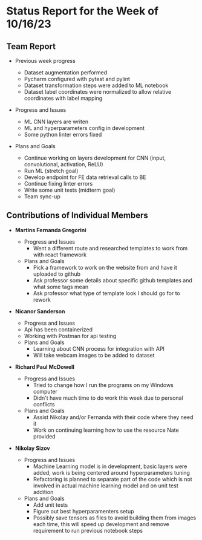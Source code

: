 # Status Report for the Week of 10/16/23

## Team Report

 - Previous week progress
   - Dataset augmentation performed
   - Pycharm configured with pytest and pylint
   - Dataset transformation steps were added to ML notebook
   - Dataset label coordinates were normalized to allow relative coordinates with label mapping

 - Progress and Issues
   - ML CNN layers are writen
   - ML and hyperparameters config in development
   - Some python linter errors fixed
  

 - Plans and Goals
   - Continue working on layers development for CNN (input, convolutional, activation, ReLU)
   - Run ML (stretch goal)
   - Develop endpoint for FE data retrieval calls to BE 
   - Continue fixing linter errors
   - Write some unit tests (midterm goal)
   - Team sync-up


## Contributions of Individual Members

 - **Martins Fernanda Gregorini**

   - Progress and Issues
     - Went a different route and researched templates to work from with react framework
   - Plans and Goals
     - Pick a framework to work on the website from and have it uploaded to github
     - Ask professor some details about specific github templates and what some tags mean
     - Ask professor what type of template look I should go for to rework
       
 - **Nicanor Sanderson**

    - Progress and Issues
     - Api has been containerized
     - Working with Postman for api testing
   - Plans and Goals
     - Learning about CNN process for integration with API
     - Will take webcam images to be added to dataset
     
 - **Richard Paul McDowell**

   - Progress and Issues
     - Tried to change how I run the programs on my Windows computer
     - Didn't have much time to do work this week due to personal conflicts
   - Plans and Goals
     - Assist Nikolay and/or Fernanda with their code where they need it
     - Work on continuing learning how to use the resource Nate provided

      

 - **Nikolay Sizov**

   - Progress and Issues
     - Machine Learning model is in development, basic layers were added, work is being centered around hyperparameters tuning
     - Refactoring is planned to separate part of the code which is not involved in actual machine learning model and on unit test addition
   - Plans and Goals
     - Add unit tests
     - Figure out best hyperparamenters setup
     - Possibly save tensors as files to avoid building them from images each time, this will speed up  development and remove requirement to run previous notebook steps

